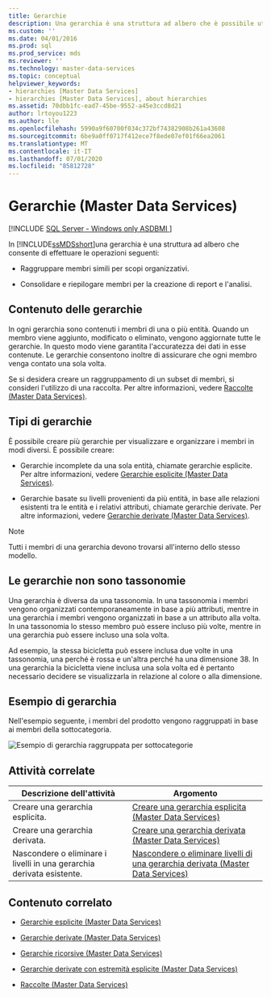 ```yaml
---
title: Gerarchie
description: Una gerarchia è una struttura ad albero che è possibile utilizzare per raggruppare membri simili e consolidare/riepilogare i membri per la creazione di report e l'analisi in Master Data Services.
ms.custom: ''
ms.date: 04/01/2016
ms.prod: sql
ms.prod_service: mds
ms.reviewer: ''
ms.technology: master-data-services
ms.topic: conceptual
helpviewer_keywords:
- hierarchies [Master Data Services]
- hierarchies [Master Data Services], about hierarchies
ms.assetid: 70dbb1fc-ead7-45be-9552-a45e3ccd8d21
author: lrtoyou1223
ms.author: lle
ms.openlocfilehash: 5990a9f60700f034c372bf74382908b261a43608
ms.sourcegitcommit: 6be9a0ff0717f412ece7f8ede07ef01f66ea2061
ms.translationtype: MT
ms.contentlocale: it-IT
ms.lasthandoff: 07/01/2020
ms.locfileid: "85812728"
---
```

# <a name="hierarchies-master-data-services"></a>Gerarchie (Master Data Services)

[!INCLUDE [SQL Server - Windows only ASDBMI  ](../includes/applies-to-version/sql-windows-only-asdbmi.md)]

  In [!INCLUDE[ssMDSshort](../includes/ssmdsshort-md.md)]una gerarchia è una struttura ad albero che consente di effettuare le operazioni seguenti:  
  
-   Raggruppare membri simili per scopi organizzativi.  
  
-   Consolidare e riepilogare membri per la creazione di report e l'analisi.  
  
## <a name="what-hierarchies-contain"></a>Contenuto delle gerarchie  
 In ogni gerarchia sono contenuti i membri di una o più entità. Quando un membro viene aggiunto, modificato o eliminato, vengono aggiornate tutte le gerarchie. In questo modo viene garantita l'accuratezza dei dati in esse contenute. Le gerarchie consentono inoltre di assicurare che ogni membro venga contato una sola volta.  
  
 Se si desidera creare un raggruppamento di un subset di membri, si consideri l'utilizzo di una raccolta. Per altre informazioni, vedere [Raccolte &#40;Master Data Services&#41;](../master-data-services/collections-master-data-services.md).  
  
## <a name="kinds-of-hierarchies"></a>Tipi di gerarchie  
 È possibile creare più gerarchie per visualizzare e organizzare i membri in modi diversi. È possibile creare:  
  
-   Gerarchie incomplete da una sola entità, chiamate gerarchie esplicite. Per altre informazioni, vedere [Gerarchie esplicite &#40;Master Data Services&#41;](../master-data-services/explicit-hierarchies-master-data-services.md).  
  
-   Gerarchie basate su livelli provenienti da più entità, in base alle relazioni esistenti tra le entità e i relativi attributi, chiamate gerarchie derivate. Per altre informazioni, vedere [Gerarchie derivate &#40;Master Data Services&#41;](../master-data-services/derived-hierarchies-master-data-services.md).  
  
> [!NOTE]  
>  Tutti i membri di una gerarchia devono trovarsi all'interno dello stesso modello.  
  
## <a name="hierarchies-are-not-taxonomies"></a>Le gerarchie non sono tassonomie  
 Una gerarchia è diversa da una tassonomia. In una tassonomia i membri vengono organizzati contemporaneamente in base a più attributi, mentre in una gerarchia i membri vengono organizzati in base a un attributo alla volta. In una tassonomia lo stesso membro può essere incluso più volte, mentre in una gerarchia può essere incluso una sola volta.  
  
 Ad esempio, la stessa bicicletta può essere inclusa due volte in una tassonomia, una perché è rossa e un'altra perché ha una dimensione 38. In una gerarchia la bicicletta viene inclusa una sola volta ed è pertanto necessario decidere se visualizzarla in relazione al colore o alla dimensione.  
  
## <a name="hierarchy-example"></a>Esempio di gerarchia  
 Nell'esempio seguente, i membri del prodotto vengono raggruppati in base ai membri della sottocategoria.  
  
 ![Esempio di gerarchia raggruppata per sottocategorie](../master-data-services/media/mds-conc-hierarchy.gif "Esempio di gerarchia raggruppata per sottocategorie")  
  
## <a name="related-tasks"></a>Attività correlate  
  
|Descrizione dell'attività|Argomento|  
|----------------------|-----------|  
|Creare una gerarchia esplicita.|[Creare una gerarchia esplicita &#40;Master Data Services&#41;](../master-data-services/create-an-explicit-hierarchy-master-data-services.md)|  
|Creare una gerarchia derivata.|[Creare una gerarchia derivata &#40;Master Data Services&#41;](../master-data-services/create-a-derived-hierarchy-master-data-services.md)|  
|Nascondere o eliminare i livelli in una gerarchia derivata esistente.|[Nascondere o eliminare livelli di una gerarchia derivata &#40;Master Data Services&#41;](../master-data-services/hide-or-delete-levels-in-a-derived-hierarchy-master-data-services.md)|  
  
## <a name="related-content"></a>Contenuto correlato  
  
-   [Gerarchie esplicite &#40;Master Data Services&#41;](../master-data-services/explicit-hierarchies-master-data-services.md)  
  
-   [Gerarchie derivate &#40;Master Data Services&#41;](../master-data-services/derived-hierarchies-master-data-services.md)  
  
-   [Gerarchie ricorsive &#40;Master Data Services&#41;](../master-data-services/recursive-hierarchies-master-data-services.md)  
  
-   [Gerarchie derivate con estremità esplicite &#40;Master Data Services&#41;](../master-data-services/derived-hierarchies-with-explicit-caps-master-data-services.md)  
  
-   [Raccolte &#40;Master Data Services&#41;](../master-data-services/collections-master-data-services.md)  
  
  
